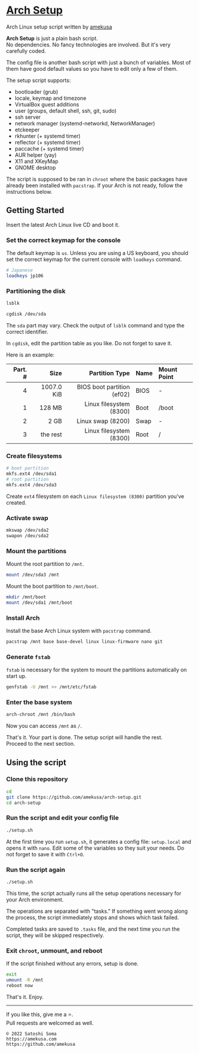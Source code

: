 # [Arch Setup](https://github.com/amekusa/arch-setup/)
Arch Linux setup script written by [amekusa](https://github.com/amekusa/)

**Arch Setup** is just a plain bash script.  
No dependencies. No fancy technologies are involved. But it's very carefully coded.

The config file is another bash script with just a bunch of variables. Most of them have good default values so you have to edit only a few of them.

The setup script supports:
- bootloader (grub)
- locale, keymap and timezone
- VirtualBox guest additions
- user (groups, default shell, ssh, git, sudo)
- ssh server
- network manager (systemd-networkd, NetworkManager)
- etckeeper
- rkhunter (+ systemd timer)
- reflector (+ systemd timer)
- paccache (+ systemd timer)
- AUR helper (yay)
- X11 and XKeyMap
- GNOME desktop

The script is supposed to be ran in `chroot` where the basic packages have already been installed with `pacstrap`. If your Arch is not ready, follow the instructions below.

## Getting Started
Insert the latest Arch Linux live CD and boot it.

### Set the correct keymap for the console
The default keymap is `us`.
Unless you are using a US keyboard, you should set the correct keymap for the current console with `loadkeys` command.

```sh
# Japanese
loadkeys jp106
```

### Partitioning the disk

```sh
lsblk
```

```sh
cgdisk /dev/sda
```

The `sda` part may vary. Check the output of `lsblk` command and type the correct identifier.

In `cgdisk`, edit the partition table as you like. Do not forget to save it.

Here is an example:

Part. # | Size | Partition Type | Name | Mount Point
-------:|-----:|---------------:|:-----|:-----------
4 | 1007.0 KiB | BIOS boot partition (ef02) | BIOS | -
1 | 128 MB | Linux filesystem (8300) | Boot | /boot
2 | 2 GB | Linux swap (8200) | Swap | -
3 | the rest | Linux filesystem (8300) | Root | /

### Create filesystems

```sh
# boot partition
mkfs.ext4 /dev/sda1
# root partition
mkfs.ext4 /dev/sda3
```

Create `ext4` filesystem on each `Linux filesystem (8300)` partition you've created.

### Activate swap

```sh
mkswap /dev/sda2
swapon /dev/sda2
```

### Mount the partitions
Mount the root partition to `/mnt`.

```sh
mount /dev/sda3 /mnt
```

Mount the boot partition to `/mnt/boot`.

```sh
mkdir /mnt/boot
mount /dev/sda1 /mnt/boot
```

### Install Arch
Install the base Arch Linux system with `pacstrap` command.

```sh
pacstrap /mnt base base-devel linux linux-firmware nano git
```

### Generate `fstab`
`fstab` is necessary for the system to mount the partitions automatically on start up.  

```sh
genfstab -U /mnt >> /mnt/etc/fstab
```

### Enter the base system

```sh
arch-chroot /mnt /bin/bash
```

Now you can access `/mnt` as `/`.

That's it. Your part is done. The setup script will handle the rest.  
Proceed to the next section.


## Using the script

### Clone this repository

```sh
cd
git clone https://github.com/amekusa/arch-setup.git
cd arch-setup
```

### Run the script and edit your config file

```sh
./setup.sh
```

At the first time you run `setup.sh`, it generates a config file: `setup.local` and opens it with `nano`.
Edit some of the variables so they suit your needs. Do not forget to save it with `Ctrl+O`.

### Run the script again

```sh
./setup.sh
```

This time, the script actually runs all the setup operations necessary for your Arch environment.

The operations are separated with "tasks."
If something went wrong along the process, the script immediately stops and shows which task failed.

Completed tasks are saved to `.tasks` file, and the next time you run the script, they will be skipped respectively.

### Exit `chroot`, unmount, and reboot
If the script finished without any errors, setup is done.

```sh
exit
umount -R /mnt
reboot now
```

That's it. Enjoy.

---

If you like this, give me a :star:.  
Pull requests are welcomed as well.

	© 2022 Satoshi Soma  
	https://amekusa.com
	https://github.com/amekusa
